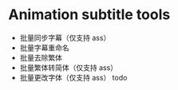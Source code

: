 # Animation subtitle tools

* 批量同步字幕（仅支持 ass）
* 批量字幕重命名
* 批量去除繁体
* 批量繁体转简体（仅支持 ass）
* 批量更改字体（仅支持 ass） todo